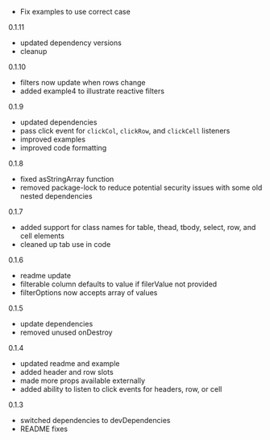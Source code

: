 
- Fix examples to use correct case

0.1.11
- updated dependency versions 
- cleanup

0.1.10
- filters now update when rows change
- added example4 to illustrate reactive filters

0.1.9
- updated dependencies
- pass click event for `clickCol`, `clickRow`, and `clickCell` listeners
- improved examples
- improved code formatting

0.1.8 
- fixed asStringArray function
- removed package-lock to reduce potential security issues with some old nested dependencies

0.1.7
- added support for class names for table, thead, tbody, select, row, and cell elements
- cleaned up tab use in code

0.1.6
- readme update
- filterable column defaults to value if filerValue not provided
- filterOptions now accepts array of values

0.1.5
- update dependencies
- removed unused onDestroy

0.1.4
- updated readme and example
- added header and row slots
- made more props available externally
- added ability to listen to click events for headers, row, or cell

0.1.3
- switched dependencies to devDependencies
- README fixes